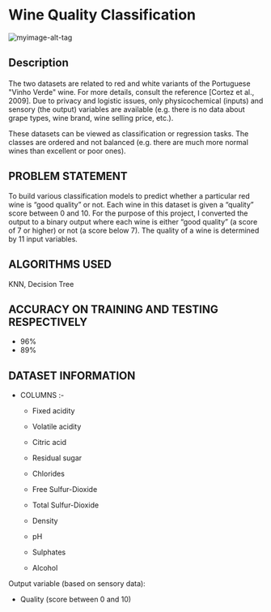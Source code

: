 # Wine Quality Classification
![myimage-alt-tag](https://ak.picdn.net/shutterstock/videos/25618235/thumb/8.jpg)

## Description 
####
The two datasets are related to red and white variants of the Portuguese "Vinho Verde" wine. For more details, consult the reference [Cortez et al., 2009]. Due to privacy and logistic issues, only physicochemical (inputs) and sensory (the output) variables are available (e.g. there is no data about grape types, wine brand, wine selling price, etc.).

These datasets can be viewed as classification or regression tasks. The classes are ordered and not balanced (e.g. there are much more normal wines than excellent or poor ones).

##  PROBLEM STATEMENT
 To build various classification models to predict whether a particular red wine is “good quality” or not. Each wine in this dataset is given a “quality” score between 0 and 10. For the purpose of this project, I converted the output to a binary output where each wine is either “good quality” (a score of 7 or higher) or not (a score below 7). The quality of a wine is determined by 11 input variables.

## ALGORITHMS USED
KNN, Decision Tree


## ACCURACY ON TRAINING AND TESTING RESPECTIVELY
* 96%
* 89%

## DATASET INFORMATION 

 * COLUMNS :-
   *  Fixed acidity

   *  Volatile acidity

   *  Citric acid

   *  Residual sugar

   *  Chlorides

   *  Free Sulfur-Dioxide
 
   *  Total Sulfur-Dioxide

   *  Density

   *  pH

   *  Sulphates

   *  Alcohol
 
Output variable (based on sensory data):

* Quality (score between 0 and 10)
  
 
